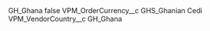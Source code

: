 <?xml version="1.0" encoding="UTF-8"?>
<CustomMetadata xmlns="http://soap.sforce.com/2006/04/metadata" xmlns:xsi="http://www.w3.org/2001/XMLSchema-instance" xmlns:xsd="http://www.w3.org/2001/XMLSchema">
    <label>GH_Ghana</label>
    <protected>false</protected>
    <values>
        <field>VPM_OrderCurrency__c</field>
        <value xsi:type="xsd:string">GHS_Ghanian Cedi</value>
    </values>
    <values>
        <field>VPM_VendorCountry__c</field>
        <value xsi:type="xsd:string">GH_Ghana</value>
    </values>
</CustomMetadata>
